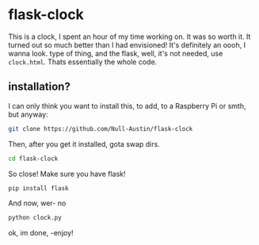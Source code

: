 # flask-clock
This is a clock, I spent an hour of my time working on. It was so worth it. It turned out so much better than I had envisioned!
It's definitely an oooh, I wanna look. type of thing, and the flask, well, it's not needed, use ``clock.html``. Thats essentially the whole code.
## installation?
I can only think you want to install this, to add, to a Raspberry Pi or smth, but anyway:
```sh
git clone https://github.com/Null-Austin/flask-clock
```
Then, after you get it installed, gota swap dirs.
```sh
cd flask-clock
```
So close! Make sure you have flask!
```sh
pip install flask
```
And now, wer- no
```sh
python clock.py
```
ok, im done, -enjoy!
